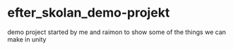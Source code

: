 # efter_skolan_demo-projekt
demo project started by me and raimon to show some of the things we can make in unity

